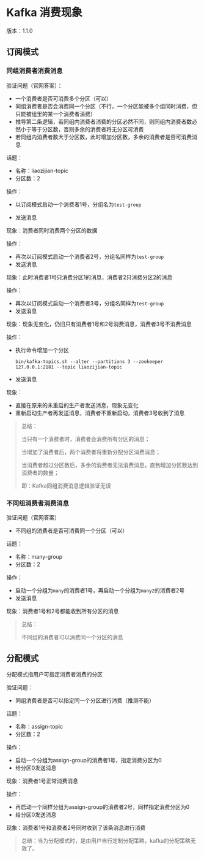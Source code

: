 # Kafka 消费现象

版本：1.1.0

## 订阅模式

### 同组消费者消费消息

验证问题（官网答案）：

- 一个消费者是否可消费多个分区（可以）
- 同组消费者是否会消费同一个分区（不行，一个分区能被多个组同时消费，但只能被组里的某一个消费者消费）
- 推导第二条逻辑，若同组内消费者消费的分区必然不同，则同组内消费者数必然小于等于分区数，否则多余的消费者将无分区可消费
- 若同组内消费者数大于分区数，此时增加分区数，多余的消费者是否可消费消息

话题：

- 名称：liaozijian-topic
- 分区数：2

操作：

- 以订阅模式启动一个消费者1号，分组名为`test-group`

- 发送消息

现象：消费者同时消费两个分区的数据

操作：

- 再次以订阅模式启动一个消费者2号，分组名同样为`test-group`
- 发送消息

现象：此时消费者1号只消费分区1的消息，消费者2只消费分区2的消息

操作：

- 再次以订阅模式启动一个消费者3号，分组名同样为`test-group`
- 发送消息

现象：现象无变化，仍旧只有消费者1号和2号消费消息，消费者3号不消费消息

操作：

- 执行命令增加一个分区

  ```shell
  bin/kafka-topics.sh --alter --partitions 3 --zookeeper 127.0.0.1:2181 --topic liaozijian-topic
  ```

- 发送消息

现象：

- 直接在原来的未重启的生产者发送消息，现象无变化
- 重新启动生产者再发送消息，消费者不重新启动，消费者3号收到了消息

> 总结：
>
> 当只有一个消费者时，消费者会消费所有分区的消息；
>
> 当增加了消费者后，两个消费者将重新分配分区消费消息；
>
> 当消费者超过分区数后，多余的消费者无法消费消息，直到增加分区数达到消费者的数量；
>
> 即：Kafka同组消费消息逻辑验证无误

### 不同组消费者消费消息

验证问题（官网答案）

- 不同组的消费者是否可消费同一个分区（可以）

话题：

- 名称：many-group
- 分区数：2

操作：

- 启动一个分组为`many`的消费者1号，再启动一个分组为`many2`的消费者2号
- 发送消息

现象：消费者1号和2号都能收到所有分区的消息

> 总结：
>
> 不同组的消费者可以消费同一个分区的消息

## 分配模式

分配模式指用户可指定消费者消费的分区

验证问题：

- 同组消费者是否可以指定同一个分区进行消费（推测不能）

话题：

- 名称：assign-topic
- 分区数：2

操作：

- 启动一个分组为assign-group的消费者1号，指定消费分区为0
- 给分区0发送消息

现象：消费者1号正常消费消息

操作：

- 再启动一个同样分组为assign-group的消费者2号，同样指定消费分区为0
- 给分区0发送消息

现象：消费者1号和消费者2号同时收到了该条消息进行消费

> 总结：当为分配模式时，是由用户自行定制分配策略，kafka的分配策略无效了。